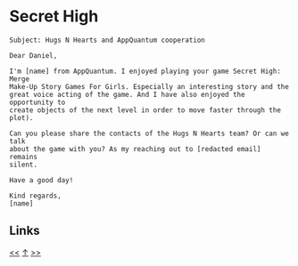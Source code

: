 # Secret High

    Subject: Hugs N Hearts and AppQuantum cooperation

    Dear Daniel,

    I'm [name] from AppQuantum. I enjoyed playing your game Secret High: Merge
    Make-Up Story Games For Girls. Especially an interesting story and the
    great voice acting of the game. And I have also enjoyed the opportunity to
    create objects of the next level in order to move faster through the plot).

    Can you please share the contacts of the Hugs N Hearts team? Or can we talk
    about the game with you? As my reaching out to [redacted email] remains
    silent.

    Have a good day!

    Kind regards,
    [name]
## Links

[<<](2021-09-21.md) [↑](../) [>>](2021-12-26.md)
